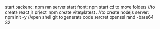 start backend: npm run server 
start front: npm start
cd  to move folders 
//to create react js prject :npm create vite@latest .
//to create nodejs server: npm init -y
//open shell git to generate code sercret
openssl rand -base64 32
